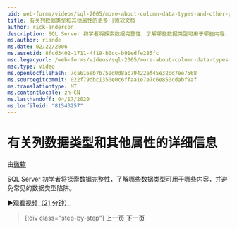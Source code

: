 ```yaml
---
uid: web-forms/videos/sql-2005/more-about-column-data-types-and-other-properties
title: 有关列数据类型和其他属性的更多 |微软文档
author: rick-anderson
description: SQL Server 初学者将探索数据完整性，了解哪些数据类型可用于哪些内容，并避免常见的数据类型陷阱。
ms.author: riande
ms.date: 02/22/2006
ms.assetid: 8fcd3402-1711-4f19-b0cc-b91edfe285fc
msc.legacyurl: /web-forms/videos/sql-2005/more-about-column-data-types-and-other-properties
msc.type: video
ms.openlocfilehash: 7ca616eb7b750d0d8ac79422ef45e32cd7ee7568
ms.sourcegitcommit: 022f79dbc1350e0c6ffaa1e7e7c6e850cdabf9af
ms.translationtype: MT
ms.contentlocale: zh-CN
ms.lasthandoff: 04/17/2020
ms.locfileid: "81543257"
---
```

# <a name="more-about-column-data-types-and-other-properties"></a>有关列数据类型和其他属性的详细信息

由[微软](https://github.com/microsoft)

SQL Server 初学者将探索数据完整性，了解哪些数据类型可用于哪些内容，并避免常见的数据类型陷阱。

[&#9654;观看视频（21 分钟）](https://channel9.msdn.com/Blogs/ASP-NET-Site-Videos/more-about-column-data-types-and-other-properties)

> [!div class="step-by-step"]
> [上一页](understanding-database-tables-and-records.md)
> [下一页](designing-relational-database-tables.md)
